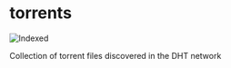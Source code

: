 torrents 
========
![Indexed](https://img.shields.io/badge/indexed-237486-blue)

Collection of torrent files discovered in the DHT network
